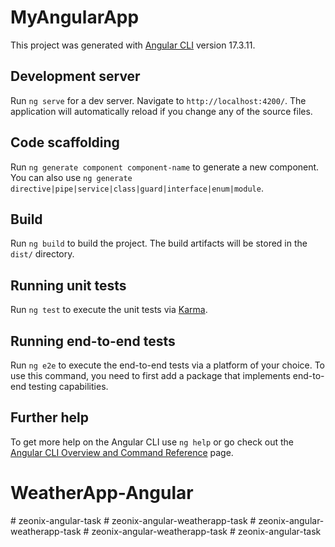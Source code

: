 # MyAngularApp

This project was generated with [Angular CLI](https://github.com/angular/angular-cli) version 17.3.11.

## Development server

Run `ng serve` for a dev server. Navigate to `http://localhost:4200/`. The application will automatically reload if you change any of the source files.

## Code scaffolding

Run `ng generate component component-name` to generate a new component. You can also use `ng generate directive|pipe|service|class|guard|interface|enum|module`.

## Build

Run `ng build` to build the project. The build artifacts will be stored in the `dist/` directory.

## Running unit tests

Run `ng test` to execute the unit tests via [Karma](https://karma-runner.github.io).

## Running end-to-end tests

Run `ng e2e` to execute the end-to-end tests via a platform of your choice. To use this command, you need to first add a package that implements end-to-end testing capabilities.

## Further help

To get more help on the Angular CLI use `ng help` or go check out the [Angular CLI Overview and Command Reference](https://angular.io/cli) page.
# WeatherApp-Angular
#   z e o n i x - a n g u l a r - t a s k  
 #   z e o n i x - a n g u l a r - w e a t h e r a p p - t a s k  
 #   z e o n i x - a n g u l a r - w e a t h e r a p p - t a s k  
 #   z e o n i x - a n g u l a r - w e a t h e r a p p - t a s k  
 #   z e o n i x - a n g u l a r - t a s k  
 